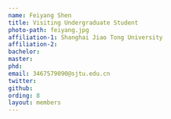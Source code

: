 ```yaml
---
name: Feiyang Shen
title: Visiting Undergraduate Student
photo-path: feiyang.jpg
affiliation-1: Shanghai Jiao Tong University
affiliation-2: 
bachelor:
master: 
phd:  
email: 3467579090@sjtu.edu.cn
twitter: 
github: 
ording: 8
layout: members
---
```


